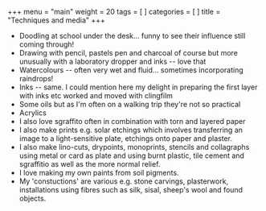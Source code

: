 +++
menu = "main"
weight = 20
tags = [ ]
categories = [ ]
title = "Techniques and media"
+++

* Doodling at school under the desk... funny to see their influence still coming through!
* Drawing with pencil, pastels pen and charcoal of course but more unusually with a laboratory dropper and inks -- love that
* Watercolours -- often very wet and fluid... sometimes incorporating raindrops!
* Inks -- same. I could mention here my delight in preparing the first layer with inks etc worked and moved with clingfilm
* Some oils but as I'm often on a walking trip they're not so practical
* Acrylics
* I also love sgraffito often in combination with torn and layered paper
* I also make prints e.g. solar etchings which involves transferring an image to a light-sensitive plate, etchings onto paper and plaster.
* I also make lino-cuts, drypoints, monoprints, stencils and collagraphs using metal or card as plate and using burnt plastic, tile cement and sgraffitio as well as the more normal relief.
* I love making my own paints from soil pigments.
* My 'constuctions' are various e.g. stone carvings, plasterwork, installations using fibres such as silk, sisal, sheep's wool and found objects. 

